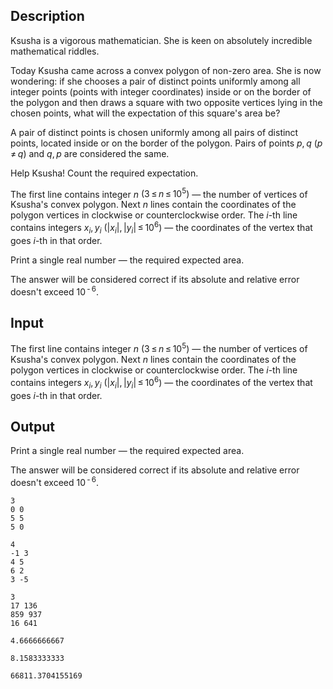 ## Description

<div><p>Ksusha is a vigorous mathematician. She is keen on absolutely incredible mathematical riddles. </p><p>Today Ksusha came across a convex polygon of non-zero area. She is now wondering: if she chooses a pair of distinct points uniformly among all integer points (points with integer coordinates) inside or on the border of the polygon and then draws a square with two opposite vertices lying in the chosen points, what will the expectation of this square's area be?</p><p>A pair of distinct points is chosen uniformly among all pairs of distinct points, located inside or on the border of the polygon. Pairs of points <span class="tex-span"><i>p</i>, <i>q</i></span> <span class="tex-span">(<i>p</i> ≠ <i>q</i>)</span> and <span class="tex-span"><i>q</i>, <i>p</i></span> are considered the same.</p><p>Help Ksusha! Count the required expectation.</p></div><div class="input-specification"><p>The first line contains integer <span class="tex-span"><i>n</i></span> <span class="tex-span">(3 ≤ <i>n</i> ≤ 10<sup class="upper-index">5</sup>)</span> — the number of vertices of Ksusha's convex polygon. Next <span class="tex-span"><i>n</i></span> lines contain the coordinates of the polygon vertices in clockwise or counterclockwise order. The <span class="tex-span"><i>i</i></span>-th line contains integers <span class="tex-span"><i>x</i><sub class="lower-index"><i>i</i></sub>, <i>y</i><sub class="lower-index"><i>i</i></sub></span> <span class="tex-span">(|<i>x</i><sub class="lower-index"><i>i</i></sub>|, |<i>y</i><sub class="lower-index"><i>i</i></sub>| ≤ 10<sup class="upper-index">6</sup>)</span> — the coordinates of the vertex that goes <span class="tex-span"><i>i</i></span>-th in that order.</p></div><div class="output-specification"><p>Print a single real number — the required expected area. </p><p>The answer will be considered correct if its absolute and relative error doesn't exceed <span class="tex-span">10<sup class="upper-index"> - 6</sup></span>.</p></div>

## Input

<p>The first line contains integer <span class="tex-span"><i>n</i></span> <span class="tex-span">(3 ≤ <i>n</i> ≤ 10<sup class="upper-index">5</sup>)</span> — the number of vertices of Ksusha's convex polygon. Next <span class="tex-span"><i>n</i></span> lines contain the coordinates of the polygon vertices in clockwise or counterclockwise order. The <span class="tex-span"><i>i</i></span>-th line contains integers <span class="tex-span"><i>x</i><sub class="lower-index"><i>i</i></sub>, <i>y</i><sub class="lower-index"><i>i</i></sub></span> <span class="tex-span">(|<i>x</i><sub class="lower-index"><i>i</i></sub>|, |<i>y</i><sub class="lower-index"><i>i</i></sub>| ≤ 10<sup class="upper-index">6</sup>)</span> — the coordinates of the vertex that goes <span class="tex-span"><i>i</i></span>-th in that order.</p>

## Output

<p>Print a single real number — the required expected area. </p><p>The answer will be considered correct if its absolute and relative error doesn't exceed <span class="tex-span">10<sup class="upper-index"> - 6</sup></span>.</p>





```input1
3
0 0
5 5
5 0

```




```input2
4
-1 3
4 5
6 2
3 -5

```




```input3
3
17 136
859 937
16 641

```




```output1
4.6666666667

```




```output2
8.1583333333

```




```output3
66811.3704155169

```


